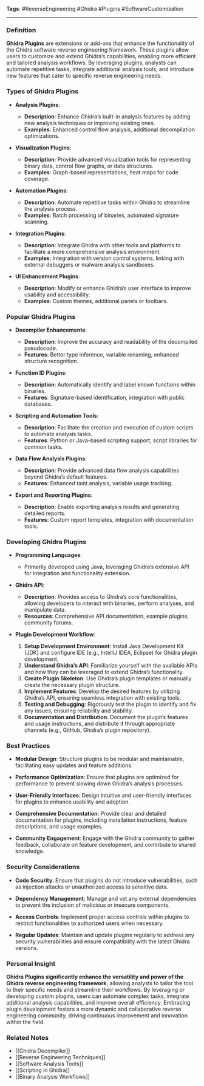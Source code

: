 **Tags**: #ReverseEngineering #Ghidra #Plugins #SoftwareCustomization

---

### Definition

**Ghidra Plugins** are extensions or add-ons that enhance the functionality of the Ghidra software reverse engineering framework. These plugins allow users to customize and extend Ghidra’s capabilities, enabling more efficient and tailored analysis workflows. By leveraging plugins, analysts can automate repetitive tasks, integrate additional analysis tools, and introduce new features that cater to specific reverse engineering needs.

### Types of Ghidra Plugins

- **Analysis Plugins**:
    
    - **Description**: Enhance Ghidra’s built-in analysis features by adding new analysis techniques or improving existing ones.
    - **Examples**: Enhanced control flow analysis, additional decompilation optimizations.
- **Visualization Plugins**:
    
    - **Description**: Provide advanced visualization tools for representing binary data, control flow graphs, or data structures.
    - **Examples**: Graph-based representations, heat maps for code coverage.
- **Automation Plugins**:
    
    - **Description**: Automate repetitive tasks within Ghidra to streamline the analysis process.
    - **Examples**: Batch processing of binaries, automated signature scanning.
- **Integration Plugins**:
    
    - **Description**: Integrate Ghidra with other tools and platforms to facilitate a more comprehensive analysis environment.
    - **Examples**: Integration with version control systems, linking with external debuggers or malware analysis sandboxes.
- **UI Enhancement Plugins**:
    
    - **Description**: Modify or enhance Ghidra’s user interface to improve usability and accessibility.
    - **Examples**: Custom themes, additional panels or toolbars.

### Popular Ghidra Plugins

- **Decompiler Enhancements**:
    
    - **Description**: Improve the accuracy and readability of the decompiled pseudocode.
    - **Features**: Better type inference, variable renaming, enhanced structure recognition.
- **Function ID Plugins**:
    
    - **Description**: Automatically identify and label known functions within binaries.
    - **Features**: Signature-based identification, integration with public databases.
- **Scripting and Automation Tools**:
    
    - **Description**: Facilitate the creation and execution of custom scripts to automate analysis tasks.
    - **Features**: Python or Java-based scripting support, script libraries for common tasks.
- **Data Flow Analysis Plugins**:
    
    - **Description**: Provide advanced data flow analysis capabilities beyond Ghidra’s default features.
    - **Features**: Enhanced taint analysis, variable usage tracking.
- **Export and Reporting Plugins**:
    
    - **Description**: Enable exporting analysis results and generating detailed reports.
    - **Features**: Custom report templates, integration with documentation tools.

### Developing Ghidra Plugins

- **Programming Languages**:
    
    - Primarily developed using Java, leveraging Ghidra’s extensive API for integration and functionality extension.
- **Ghidra API**:
    
    - **Description**: Provides access to Ghidra’s core functionalities, allowing developers to interact with binaries, perform analyses, and manipulate data.
    - **Resources**: Comprehensive API documentation, example plugins, community forums.
- **Plugin Development Workflow**:
    
    1. **Setup Development Environment**: Install Java Development Kit (JDK) and configure IDE (e.g., IntelliJ IDEA, Eclipse) for Ghidra plugin development.
    2. **Understand Ghidra’s API**: Familiarize yourself with the available APIs and how they can be leveraged to extend Ghidra’s functionality.
    3. **Create Plugin Skeleton**: Use Ghidra’s plugin templates or manually create the necessary plugin structure.
    4. **Implement Features**: Develop the desired features by utilizing Ghidra’s API, ensuring seamless integration with existing tools.
    5. **Testing and Debugging**: Rigorously test the plugin to identify and fix any issues, ensuring reliability and stability.
    6. **Documentation and Distribution**: Document the plugin’s features and usage instructions, and distribute it through appropriate channels (e.g., GitHub, Ghidra’s plugin repository).

### Best Practices

- **Modular Design**: Structure plugins to be modular and maintainable, facilitating easy updates and feature additions.
    
- **Performance Optimization**: Ensure that plugins are optimized for performance to prevent slowing down Ghidra’s analysis processes.
    
- **User-Friendly Interfaces**: Design intuitive and user-friendly interfaces for plugins to enhance usability and adoption.
    
- **Comprehensive Documentation**: Provide clear and detailed documentation for plugins, including installation instructions, feature descriptions, and usage examples.
    
- **Community Engagement**: Engage with the Ghidra community to gather feedback, collaborate on feature development, and contribute to shared knowledge.
    

### Security Considerations

- **Code Security**: Ensure that plugins do not introduce vulnerabilities, such as injection attacks or unauthorized access to sensitive data.
    
- **Dependency Management**: Manage and vet any external dependencies to prevent the inclusion of malicious or insecure components.
    
- **Access Controls**: Implement proper access controls within plugins to restrict functionalities to authorized users when necessary.
    
- **Regular Updates**: Maintain and update plugins regularly to address any security vulnerabilities and ensure compatibility with the latest Ghidra versions.
    

### Personal Insight

**Ghidra Plugins significantly enhance the versatility and power of the Ghidra reverse engineering framework**, allowing analysts to tailor the tool to their specific needs and streamline their workflows. By leveraging or developing custom plugins, users can automate complex tasks, integrate additional analysis capabilities, and improve overall efficiency. Embracing plugin development fosters a more dynamic and collaborative reverse engineering community, driving continuous improvement and innovation within the field.

### Related Notes

- [[Ghidra Decompiler]]
- [[Reverse Engineering Techniques]]
- [[Software Analysis Tools]]
- [[Scripting in Ghidra]]
- [[Binary Analysis Workflows]]